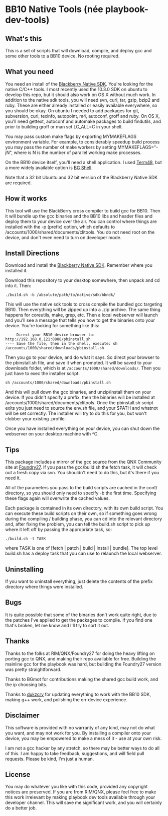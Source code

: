 BB10 Native Tools (née playbook-dev-tools)
==================

## What's this

This is a set of scripts that will download, compile, and deploy gcc and some other tools to a BB10 device. No rooting required.

## What you need

You need an install of the [Blackberry Native SDK][pbdevtools]. You're looking for the native C/C++ tools. I most recently used the 10.3.0 SDK on ubuntu to develop this repo, but it should also work on OS X without much work. In addition to the native sdk tools, you will need svn, curl, tar, gzip, bzip2 and ruby. These are either already installed or easily available everywhere, so you should be okay. On ubuntu I needed to add packages for git, subversion, curl, texinfo, autopoint, m4, autoconf, groff and ruby. On OS X, you'll need gettext, autoconf and automake packages to build findutils, and prior to building groff or man set LC_ALL=C in your shell.

You may pass custom make flags by exporting MYMAKEFLAGS environment variable. For example, to considerably speedup build process you may pass the number of make workers by setting MYMAKEFLAGS="-jN", where is N is the number of parallel working make processes.

On the BB10 device itself, you'll need a shell application. I used [Term48][term48], but a more widely available option is [BG Shell][bgshell].

Note that a 32 bit Ubuntu and 32 bit version of the Blackberry Native SDK are required.

## How it works

This tool will use the BlackBerry cross compiler to build gcc for BB10. Then it will bundle up the gcc binaries and the BB10 libs and header files and deploy them to your device over the air. You can control where things are installed with the -p (prefix) option, which defaults to /accounts/1000/shared/documents/clitools. You do not need root on the device, and don't even need to turn on developer mode. 

## Install Directions

Download and install the [Blackberry Native SDK][pbdevtools]. Remember where you installed it.

Download this repository to your desktop somewhere, then unpack and cd into it. Then:

    ./build.sh -b /absolute/path/to/native/sdk/bbndk/

This will use the native sdk tools to cross compile the bundled gcc targeting BB10. Then everything will be zipped up into a .zip archive. The same thing happens for coreutils, make, grep, etc. Then a local webserver will launch and you'll see a message that tells you how to get the binaries onto your device. You're looking for something like this:

    ---- Direct your BB10 device browser to: http://192.168.0.121:8888/pbinstall.sh
    ---- Save the file, then in the shell, execute: sh /accounts/1000/shared/downloads/pbinstall.sh

Then you go to your device, and do what it says. So direct your browser to the pbinstall.sh file, and save it when prompted. It will be saved to your downloads folder, which is at `/accounts/1000/shared/downloads/`. Then you just have to exec the installer script:

    sh /accounts/1000/shared/downloads/pbinstall.sh

And this will pull down the gcc binaries, and unzip/install them on your device. If you didn't specify a prefix, then the binaries will be installed at /accounts/1000/shared/documents/clitools. Once the pbinstall.sh script exits you just need to source the env.sh file, and your $PATH and whatnot will be set correctly. The installer will try to do this for you, but won't clobber your existing .profile. 

Once you have installed everything on your device, you can shut down the webserver on your desktop machine with ^C.

## Tips

This package includes a mirror of the gcc source from the QNX Community site at [Foundry27][foundry27]. If you pass the gcc/build.sh the fetch task, it will check out a fresh copy via svn. You shouldn't need to do this, but it's there if you need it.

All of the parameters you pass to the build scripts are cached in the conf/ directory, so you should only need to specify -b the first time. Specifying these flags again will overwrite the cached values.

Each package is contained in its own directory, with its own build script. You can execute these build scripts on their own, so if something goes wrong during the compiling / building phase, you can cd into the relevant directory and, after fixing the problem, you can tell the build.sh script to pick up where it left off by passing the appropriate task, so:

    ./build.sh -t TASK

where TASK is one of [fetch | patch | build | install | bundle]. The top level build.sh has a deploy task that you can use to relaunch the local webserver.

## Uninstalling

If you want to uninstall everything, just delete the contents of the prefix directory where things were installed.

## Bugs

It is quite possible that some of the binaries don't work quite right, due to the patches I've applied to get the packages to compile. If you find one that's broken, let me know and I'll try to sort it out. 

## Thanks

Thanks to the folks at RIM/QNX/Foundry27 for doing the heavy lifting on porting gcc to QNX, and making their repo available for free. Building the mainline gcc for the playbook was hard, but building the Foundry27 version was pretty straightforward.

Thanks to BGmot for contributions making the shared gcc build work, and the ip choosing bits.

Thanks to [dukzcry][dukzcry-bb10-native-tools] for updating everything to work with the BB10 SDK, making g++ work, and polishing the on-device experience.

## Disclaimer

This software is provided with no warranty of any kind, may not do what you want, and may not work for you. By installing a compiler onto your device, you may be empowered to make a mess of it - use at your own risk.

I am not a gcc hacker by any stretch, so there may be better ways to do all of this. I am happy to take feedback, suggestions, and will field pull requests. Please be kind, I'm just a human.

## License

You may do whatever you like with this code, provided any copyright notices are preserved. If you are from RIM/QNX, please feel free to make this work irrelevant by making playbook dev tools available through your developer channel. This will save me significant work, and you will certainly do a better job.


[pbdevtools]: https://developer.blackberry.com/native/download/
[bgshell]: https://appworld.blackberry.com/webstore/content/87835/?lang=en
[term48]: https://github.com/mordak/Term48
[foundry27]: http://community.qnx.com/sf/sfmain/do/home
[dukzcry-bb10-native-tools]: https://github.com/repos-holder/bb10-native-tools
